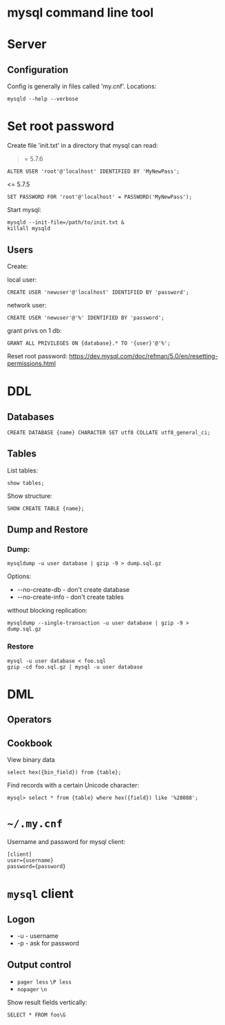 # mysql command line tool

# Server

## Configuration

Config is generally in files called 'my.cnf'.
Locations:
```
mysqld --help --verbose
```

# Set root password

Create file 'init.txt' in a directory that mysql can read:

>= 5.7.6

```
ALTER USER 'root'@'localhost' IDENTIFIED BY 'MyNewPass';
```

<= 5.7.5

```
SET PASSWORD FOR 'root'@'localhost' = PASSWORD('MyNewPass');
```

Start mysql:

```
mysqld --init-file=/path/to/init.txt &
killall mysqld
```

## Users

Create:

local user:

```
CREATE USER 'newuser'@'localhost' IDENTIFIED BY 'password';
```

network user:

```
CREATE USER 'newuser'@'%' IDENTIFIED BY 'password';
```

grant privs on 1 db:

```
GRANT ALL PRIVILEGES ON {database}.* TO '{user}'@'%';
```

Reset root password:
https://dev.mysql.com/doc/refman/5.0/en/resetting-permissions.html

# DDL

## Databases

```
CREATE DATABASE {name} CHARACTER SET utf8 COLLATE utf8_general_ci;
```

## Tables

List tables:

```
show tables;
```

Show structure:

```
SHOW CREATE TABLE {name};
```

## Dump and Restore

### Dump:

```
mysqldump -u user database | gzip -9 > dump.sql.gz
```

Options:
* --no-create-db - don't create database
* --no-create-info - don't create tables

without blocking replication:

```
mysqldump --single-transaction -u user database | gzip -9 > dump.sql.gz 
```

### Restore

```
mysql -u user database < foo.sql
gzip -cd foo.sql.gz | mysql -u user database
```

# DML

## Operators

## Cookbook

View binary data

```
select hex({bin_field}) from {table};
```

Find records with a certain Unicode character:

```
mysql> select * from {table} where hex({field}) like '%28088';
```

# `~/.my.cnf`

Username and password for mysql client:

```
[client]
user={username}
password={password}
```

# `mysql` client

## Logon

* -u - username
* -p - ask for password

## Output control

* `pager less` `\P less`
* `nopager` `\n`

Show result fields vertically:

```
SELECT * FROM foo\G
```
